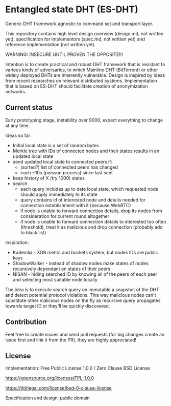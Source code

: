 # Entangled state DHT (ES-DHT)
Generic DHT framework agnostic to command set and transport layer.

This repository contains high level design overview (design.md, not written yet), specification for implementors (spec.md, not written yet) and reference implementation (not written yet).

WARNING: INSECURE UNTIL PROVEN THE OPPOSITE!!!

Intention is to create practical and robust DHT framework that is resistant to various kinds of adversaries, to which Mainline DHT (BitTorrent) or other widely deployed DHTs are inherently vulnerable.
Design is inspired by ideas from recent researches on relevant distributed systems. Implementation that is based on ES-DHT should facilitate creation of anonymization networks.

## Current status
Early prototyping stage, instability over 9000, expect everything to change at any time.

Ideas so far:
* Initial local state is a set of random bytes
* Merkle tree with IDs of connected nodes and their states results in an updated local state
* send updated local state to connected peers if:
  * (sorted?) list of connected peers has changed
  * each ~10s (poisson process) since last sent
* keep history of X (try 1000) states
* search
  * each query includes up to date local state, which requested node should apply immediately to its state
  * query contains id of interested node and details needed for connection establishment with it (because WebRTC)
  * if node is unable to forward connection details, drop its nodes from consideration for current round altogether
  * if node is unable to forward connection details to interested too often (threshold), treat it as malicious and drop connection (probably add to black list)

Inspiration:
* Kademlia - XOR metric and buckets system, but nodes IDs are public keys
* ShadowWalker - instead of shadow nodes make states of nodes recursively dependant on states of their peers
* NISAN - hiding searched ID by knowing all of the peers of each peer and selecting most suitable node locally

The idea is to execute search query on immutable a snapshot of the DHT and detect potential protocol violations.
This way malicious nodes can't substitute other malicious nodes on the fly as recursive query propagates towards target ID or they'll be quickly discovered.

## Contribution
Feel free to create issues and send pull requests (for big changes create an issue first and link it from the PR), they are highly appreciated!

## License
Implementation: Free Public License 1.0.0 / Zero Clause BSD License

https://opensource.org/licenses/FPL-1.0.0

https://tldrlegal.com/license/bsd-0-clause-license

Specification and design: public domain
